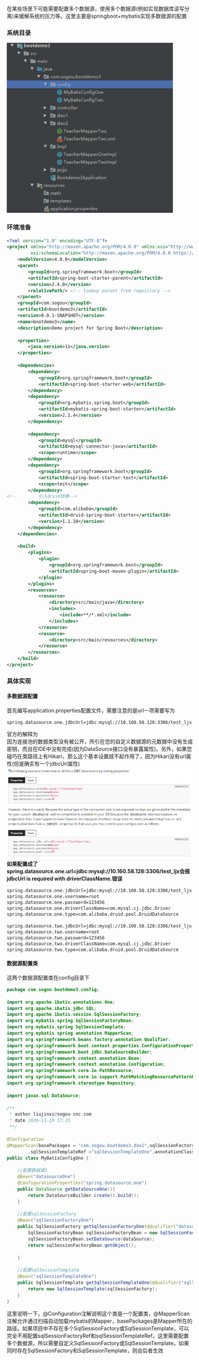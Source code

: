 在某些场景下可能需要配置多个数据源，使用多个数据源(例如实现数据库读写分离)来缓解系统的压力等。这里主要是springboot+mybatis实现多数据源的配置  
### 系统目录  
![title](https://raw.githubusercontent.com/liujinxi931204/image/master/gitnote/2020/11/20/1605839685773-1605839685866.png)  
### 环境准备  
```xml
<?xml version="1.0" encoding="UTF-8"?>
<project xmlns="http://maven.apache.org/POM/4.0.0" xmlns:xsi="http://www.w3.org/2001/XMLSchema-instance"
         xsi:schemaLocation="http://maven.apache.org/POM/4.0.0 https://maven.apache.org/xsd/maven-4.0.0.xsd">
    <modelVersion>4.0.0</modelVersion>
    <parent>
        <groupId>org.springframework.boot</groupId>
        <artifactId>spring-boot-starter-parent</artifactId>
        <version>2.4.0</version>
        <relativePath/> <!-- lookup parent from repository -->
    </parent>
    <groupId>com.sogou</groupId>
    <artifactId>bootdemo3</artifactId>
    <version>0.0.1-SNAPSHOT</version>
    <name>bootdemo3</name>
    <description>Demo project for Spring Boot</description>

    <properties>
        <java.version>11</java.version>
    </properties>

    <dependencies>
        <dependency>
            <groupId>org.springframework.boot</groupId>
            <artifactId>spring-boot-starter-web</artifactId>
        </dependency>
        <dependency>
            <groupId>org.mybatis.spring.boot</groupId>
            <artifactId>mybatis-spring-boot-starter</artifactId>
            <version>2.1.4</version>
        </dependency>

        <dependency>
            <groupId>mysql</groupId>
            <artifactId>mysql-connector-java</artifactId>
            <scope>runtime</scope>
        </dependency>
        <dependency>
            <groupId>org.springframework.boot</groupId>
            <artifactId>spring-boot-starter-test</artifactId>
            <scope>test</scope>
        </dependency>
<!--        引入druid依赖-->
        <dependency>
            <groupId>com.alibaba</groupId>
            <artifactId>druid-spring-boot-starter</artifactId>
            <version>1.1.10</version>
        </dependency>
    </dependencies>

    <build>
        <plugins>
            <plugin>
                <groupId>org.springframework.boot</groupId>
                <artifactId>spring-boot-maven-plugin</artifactId>
            </plugin>
        </plugins>
        <resources>
            <resource>
                <directory>src/main/java</directory>
                <includes>
                    <include>**/*.xml</include>
                </includes>
            </resource>
            <resource>
                <directory>src/main/resources</directory>
            </resource>
        </resources>
    </build>
</project>
```
### 具体实现  
#### 多数据源配置  
首先编写application.properties配置文件，需要注意的是url一项需要写为  
```properties
spring.datasource.one.jdbcUrl=jdbc:mysql://10.160.58.128:3306/test_ljx
```
官方的解释为  
因为连接池的数据类型没有被公开，所引在您的自定义数据源的元数据中没有生成密钥，而且在IDE中没有完成(因为DataSource接口没有暴露属性)。另外，如果您碰巧在类路径上有Hikari，那么这个基本设置就不起作用了，因为Hikari没有url属性(但是确实有一个jdbcUrl属性)  
![title](https://raw.githubusercontent.com/liujinxi931204/image/master/gitnote/2020/11/20/1605841053254-1605841053256.png)  
**如果配置成了spring.datasource.one.url=jdbc:mysql://10.160.58.128:3306/test_ljx会报jdbcUrl is required with driverClassName.错误**
```properties
spring.datasource.one.jdbcUrl=jdbc:mysql://10.160.58.128:3306/test_ljx
spring.datasource.one.username=root
spring.datasource.one.password=123456
spring.datasource.one.driverClassName=com.mysql.cj.jdbc.Driver
spring.datasource.one.type=com.alibaba.druid.pool.DruidDataSource

spring.datasource.two.jdbcUrl=jdbc:mysql://10.160.58.128:3306/test_ljx
spring.datasource.two.username=root
spring.datasource.two.password=123456
spring.datasource.two.driverClassName=com.mysql.cj.jdbc.Driver
spring.datasource.two.type=com.alibaba.druid.pool.DruidDataSource
```
#### 数据源配置类  
这两个数据源配置类在config目录下
```java
package com.sogou.bootdemo3.config;

import org.apache.ibatis.annotations.One;
import org.apache.ibatis.jdbc.SQL;
import org.apache.ibatis.session.SqlSessionFactory;
import org.mybatis.spring.SqlSessionFactoryBean;
import org.mybatis.spring.SqlSessionTemplate;
import org.mybatis.spring.annotation.MapperScan;
import org.springframework.beans.factory.annotation.Qualifier;
import org.springframework.boot.context.properties.ConfigurationProperties;
import org.springframework.boot.jdbc.DataSourceBuilder;
import org.springframework.context.annotation.Bean;
import org.springframework.context.annotation.Configuration;
import org.springframework.core.io.PathResource;
import org.springframework.core.io.support.PathMatchingResourcePatternResolver;
import org.springframework.stereotype.Repository;

import javax.sql.DataSource;

/**
 * author liujinxi@sogou-inc.com
 * date 2020-11-19 17:15
 **/

@Configuration
@MapperScan(basePackages = "com.sogou.bootdemo3.dao1",sqlSessionFactoryRef = "sqlSessionFactoryOne"
        ,sqlSessionTemplateRef ="sqlSessionTemplateOne",annotationClass = Repository.class)
public class MyBatisConfigOne {

    //配置数据源1
    @Bean("datasourceOne")
    @ConfigurationProperties("spring.datasource.one")
    public DataSource getDataSourceOne(){
        return DataSourceBuilder.create().build();
    }

    //配置sqlSessionFactory
    @Bean("sqlSessionFactoryOne")
    public SqlSessionFactory getSqlSessionFactoryOne(@Qualifier("datasourceOne") DataSource dataSource) throws Exception {
        SqlSessionFactoryBean sqlSessionFactoryBean = new SqlSessionFactoryBean();
        sqlSessionFactoryBean.setDataSource(dataSource);
        return sqlSessionFactoryBean.getObject();

    }

    //配置sqlSessionTemplate
    @Bean("sqlSessionTemplateOne")
    public SqlSessionTemplate getSqlSessionTemplateOne(@Qualifier("sqlSessionFactoryOne") SqlSessionFactory sqlSessionFactory){
        return new SqlSessionTemplate(sqlSessionFactory);
    }
}
```
这里说明一下，@Configuration注解说明这个类是一个配置类，@MapperScan注解允许通过扫描自动加载mybatis的Mapper，basePackages是Mapper所在的路径。如果项目中不存在多个SqlSessionFactory或SqlSessionTemplate，可以完全不用配置sqlSessionFactoryRef和sqlSessionTemplateRef，这里需要配置多个数据源，所以需要自定义SqlSessionFactory或SqlSessionTemplate。如果同时存在SqlSessionFactory和SqlSessionTemplate，则会后者生效